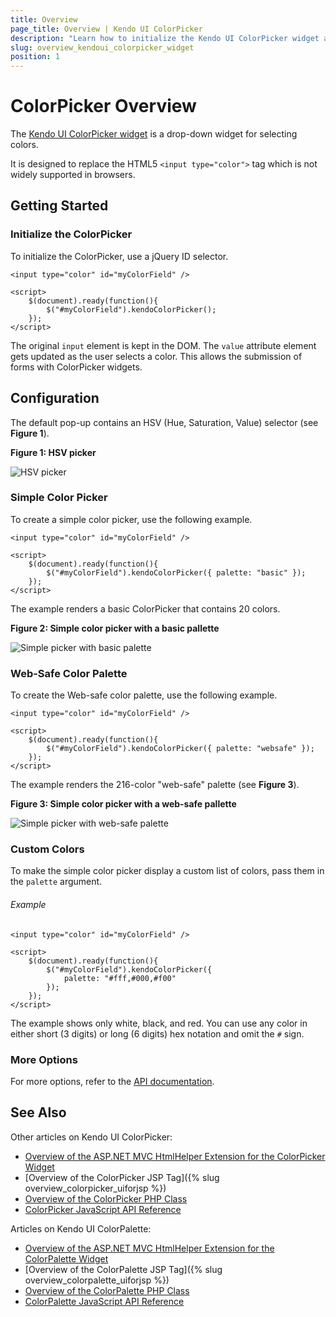 ```yaml
---
title: Overview
page_title: Overview | Kendo UI ColorPicker
description: "Learn how to initialize the Kendo UI ColorPicker widget and configure its options."
slug: overview_kendoui_colorpicker_widget
position: 1
---
```


# ColorPicker Overview

The [Kendo UI ColorPicker widget](http://demos.telerik.com/kendo-ui/colorpicker/index) is a drop-down widget for selecting colors.

It is designed to replace the HTML5 `<input type="color">` tag which is not widely supported in browsers.

## Getting Started

### Initialize the ColorPicker

To initialize the ColorPicker, use a jQuery ID selector.

    <input type="color" id="myColorField" />

    <script>
        $(document).ready(function(){
            $("#myColorField").kendoColorPicker();
        });
    </script>

The original `input` element is kept in the DOM. The `value` attribute element gets updated as the user selects a color. This allows the submission of forms with ColorPicker widgets.

## Configuration

The default pop-up contains an HSV (Hue, Saturation, Value) selector (see **Figure 1**).

**Figure 1: HSV picker**

![HSV picker](/controls/editors/colorpicker/hsv-dropdown.png)

### Simple Color Picker

To create a simple color picker, use the following example.

    <input type="color" id="myColorField" />

    <script>
        $(document).ready(function(){
            $("#myColorField").kendoColorPicker({ palette: "basic" });
        });
    </script>

The example renders a basic ColorPicker that contains 20 colors.

**Figure 2: Simple color picker with a basic pallette**

![Simple picker with basic palette](/controls/editors/colorpicker/simple-basic.png)

### Web-Safe Color Palette

To create the Web-safe color palette, use the following example.

    <input type="color" id="myColorField" />

    <script>
        $(document).ready(function(){
            $("#myColorField").kendoColorPicker({ palette: "websafe" });
        });
    </script>

The example renders the 216-color "web-safe" palette (see **Figure 3**).

**Figure 3: Simple color picker with a web-safe pallette**

![Simple picker with web-safe palette](/controls/editors/colorpicker/simple-web.png)

### Custom Colors

To make the simple color picker display a custom list of colors, pass them in the `palette` argument.

###### Example

    <input type="color" id="myColorField" />

    <script>
        $(document).ready(function(){
            $("#myColorField").kendoColorPicker({
                palette: "#fff,#000,#f00"
            });
        });
    </script>

The example shows only white, black, and red. You can use any color in either short (3 digits) or long (6 digits) hex notation and omit the `#` sign.

### More Options

For more options, refer to the [API documentation](/api/javascript/color).

## See Also

Other articles on Kendo UI ColorPicker:

* [Overview of the ASP.NET MVC HtmlHelper Extension for the ColorPicker Widget](http://docs.telerik.com/aspnet-mvc/helpers/colorpicker/overview)
* [Overview of the ColorPicker JSP Tag]({% slug overview_colorpicker_uiforjsp %})
* [Overview of the ColorPicker PHP Class](/php/widgets/colorpicker/overview)
* [ColorPicker JavaScript API Reference](/api/javascript/ui/colorpicker)

Articles on Kendo UI ColorPalette:

* [Overview of the ASP.NET MVC HtmlHelper Extension for the ColorPalette Widget](http://docs.telerik.com/aspnet-mvc/helpers/colorpalette/overview)
* [Overview of the ColorPalette JSP Tag]({% slug overview_colorpalette_uiforjsp %})
* [Overview of the ColorPalette PHP Class](/php/widgets/colorpalette/overview)
* [ColorPalette JavaScript API Reference](/api/javascript/ui/colorpalette)
